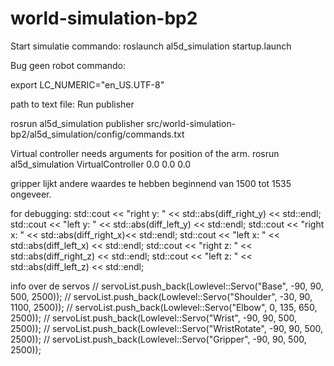 # world-simulation-bp2

Start simulatie commando:
roslaunch al5d_simulation startup.launch 

Bug geen robot commando: 

export LC_NUMERIC="en_US.UTF-8"



path to text file: 
Run publisher

rosrun al5d_simulation publisher src/world-simulation-bp2/al5d_simulation/config/commands.txt

Virtual controller needs arguments for position of the arm.
rosrun al5d_simulation VirtualController 0.0 0.0 0.0



gripper lijkt andere waardes te hebben beginnend van 1500 tot 1535 ongeveer.


for debugging:
std::cout << "right y: " << std::abs(diff_right_y) << std::endl;
std::cout <<  "left y: " << std::abs(diff_left_y) << std::endl;
std::cout << "right x: " << std::abs(diff_right_x)<< std::endl;
std::cout <<  "left x: " << std::abs(diff_left_x) << std::endl;
std::cout << "right z: " << std::abs(diff_right_z) << std::endl;
std::cout <<  "left z: " << std::abs(diff_left_z) << std::endl;

info over de servos
// servoList.push_back(Lowlevel::Servo("Base", -90, 90, 500, 2500));
    // servoList.push_back(Lowlevel::Servo("Shoulder", -30, 90, 1100, 2500));
    // servoList.push_back(Lowlevel::Servo("Elbow", 0, 135, 650, 2500));
    // servoList.push_back(Lowlevel::Servo("Wrist", -90, 90, 500, 2500));
    // servoList.push_back(Lowlevel::Servo("WristRotate", -90, 90, 500, 2500));
    // servoList.push_back(Lowlevel::Servo("Gripper", -90, 90, 500, 2500));




